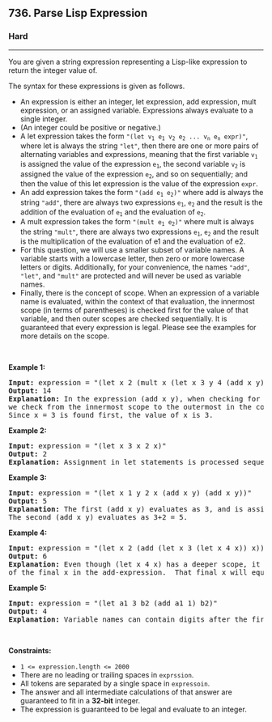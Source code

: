 <h2>736. Parse Lisp Expression</h2><h3>Hard</h3><hr><div><p>You are given a string expression representing a Lisp-like expression to return the integer value of.</p>

<p>The syntax for these expressions is given as follows.</p>

<ul>
	<li>An expression is either an integer, let expression, add expression, mult expression, or an assigned variable. Expressions always evaluate to a single integer.</li>
	<li>(An integer could be positive or negative.)</li>
	<li>A let expression takes the form <code>"(let v<sub>1</sub> e<sub>1</sub> v<sub>2</sub> e<sub>2</sub> ... v<sub>n</sub> e<sub>n</sub> expr)"</code>, where let is always the string <code>"let"</code>, then there are one or more pairs of alternating variables and expressions, meaning that the first variable <code>v<sub>1</sub></code> is assigned the value of the expression <code>e<sub>1</sub></code>, the second variable <code>v<sub>2</sub></code> is assigned the value of the expression <code>e<sub>2</sub></code>, and so on sequentially; and then the value of this let expression is the value of the expression <code>expr</code>.</li>
	<li>An add expression takes the form <code>"(add e<sub>1</sub> e<sub>2</sub>)"</code> where add is always the string <code>"add"</code>, there are always two expressions <code>e<sub>1</sub></code>, <code>e<sub>2</sub></code> and the result is the addition of the evaluation of <code>e<sub>1</sub></code> and the evaluation of <code>e<sub>2</sub></code>.</li>
	<li>A mult expression takes the form <code>"(mult e<sub>1</sub> e<sub>2</sub>)"</code> where mult is always the string <code>"mult"</code>, there are always two expressions <code>e<sub>1</sub></code>, <code>e<sub>2</sub></code> and the result is the multiplication of the evaluation of e1 and the evaluation of e2.</li>
	<li>For this question, we will use a smaller subset of variable names. A variable starts with a lowercase letter, then zero or more lowercase letters or digits. Additionally, for your convenience, the names <code>"add"</code>, <code>"let"</code>, and <code>"mult"</code> are protected and will never be used as variable names.</li>
	<li>Finally, there is the concept of scope. When an expression of a variable name is evaluated, within the context of that evaluation, the innermost scope (in terms of parentheses) is checked first for the value of that variable, and then outer scopes are checked sequentially. It is guaranteed that every expression is legal. Please see the examples for more details on the scope.</li>
</ul>

<p>&nbsp;</p>
<p><strong>Example 1:</strong></p>

<pre><strong>Input:</strong> expression = "(let x 2 (mult x (let x 3 y 4 (add x y))))"
<strong>Output:</strong> 14
<strong>Explanation:</strong> In the expression (add x y), when checking for the value of the variable x,
we check from the innermost scope to the outermost in the context of the variable we are trying to evaluate.
Since x = 3 is found first, the value of x is 3.
</pre>

<p><strong>Example 2:</strong></p>

<pre><strong>Input:</strong> expression = "(let x 3 x 2 x)"
<strong>Output:</strong> 2
<strong>Explanation:</strong> Assignment in let statements is processed sequentially.
</pre>

<p><strong>Example 3:</strong></p>

<pre><strong>Input:</strong> expression = "(let x 1 y 2 x (add x y) (add x y))"
<strong>Output:</strong> 5
<strong>Explanation:</strong> The first (add x y) evaluates as 3, and is assigned to x.
The second (add x y) evaluates as 3+2 = 5.
</pre>

<p><strong>Example 4:</strong></p>

<pre><strong>Input:</strong> expression = "(let x 2 (add (let x 3 (let x 4 x)) x))"
<strong>Output:</strong> 6
<strong>Explanation:</strong> Even though (let x 4 x) has a deeper scope, it is outside the context
of the final x in the add-expression.  That final x will equal 2.
</pre>

<p><strong>Example 5:</strong></p>

<pre><strong>Input:</strong> expression = "(let a1 3 b2 (add a1 1) b2)"
<strong>Output:</strong> 4
<strong>Explanation:</strong> Variable names can contain digits after the first character.
</pre>

<p>&nbsp;</p>
<p><strong>Constraints:</strong></p>

<ul>
	<li><code>1 &lt;= expression.length &lt;= 2000</code></li>
	<li>There are no leading or trailing spaces in <code>exprssion</code>.</li>
	<li>All tokens are separated by a single space in <code>expressoin</code>.</li>
	<li>The answer and all intermediate calculations of that answer are guaranteed to fit in a <strong>32-bit</strong> integer.</li>
	<li>The expression is guaranteed to be legal and evaluate to an integer.</li>
</ul>
</div>